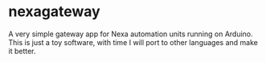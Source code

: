 # nexagateway

A very simple gateway app for Nexa automation units running on Arduino. This is just a toy software, with time I will port to other languages and make it better.
